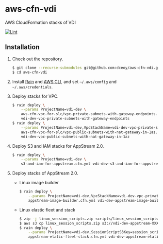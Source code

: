 aws-cfn-vdi
===========

AWS CloudFormation stacks of VDI

[![Lint](https://github.com/dceoy/aws-cfn-vdi/actions/workflows/lint.yml/badge.svg)](https://github.com/dceoy/aws-cfn-vdi/actions/workflows/lint.yml)

Installation
------------

1.  Check out the repository.

    ```sh
    $ git clone --recurse-submodules git@github.com:dceoy/aws-cfn-vdi.git
    $ cd aws-cfn-vdi
    ```

2.  Install [Rain](https://github.com/aws-cloudformation/rain) and [AWS CLI](https://aws.amazon.com/cli/), and set `~/.aws/config` and `~/.aws/credentials`.

3.  Deploy stacks for VPC.

    ```sh
    $ rain deploy \
        --params ProjectName=vdi-dev \
        aws-cfn-vpc-for-slc/vpc-private-subnets-with-gateway-endpoints.cfn.yml \
        vdi-dev-vpc-private-subnets-with-gateway-endpoints
    $ rain deploy \
        --params ProjectName=vdi-dev,VpcStackName=vdi-dev-vpc-private-subnets-with-gateway-endpoints \
        aws-cfn-vpc-for-slc/vpc-public-subnets-with-nat-gateway-in-1az.cfn.yml \
        vdi-dev-vpc-public-subnets-with-nat-gateway-in-1az
    ```

4.  Deploy S3 and IAM stacks for AppStream 2.0.

    ```sh
    $ rain deploy \
        --params ProjectName=vdi-dev \
        s3-and-iam-for-appstream.cfn.yml vdi-dev-s3-and-iam-for-appstream
    ```

5.  Deploy stacks of AppStream 2.0.

    - Linux image builder

      ```sh
      $ rain deploy \
          --params ProjectName=vdi-dev,VpcStackName=vdi-dev-vpc-private-subnets-with-gateway-endpoints,S3StackName=vdi-dev-s3-and-iam-for-appstream \
          appstream-image-builder.cfn.yml vdi-dev-appstream-image-builder
      ```

    - Linux elastic fleet and stack

      ```sh
      $ zip -j linux_session_scripts.zip scripts/linux_session_scripts/*
      $ aws s3 cp linux_session_scripts.zip s3://vdi-dev-appstream-XXXXXXXXXXXX/session_scripts.zip
      $ rain deploy \
          --params ProjectName=vdi-dev,SessionScriptS3Key=session_scripts.zip,VpcStackName=vdi-dev-vpc-private-subnets-with-gateway-endpoints,S3StackName=vdi-dev-s3-and-iam-for-appstream \
          appstream-elatic-fleet-stack.cfn.yml vdi-dev-appstream-elatic-fleet-stack
      ```
